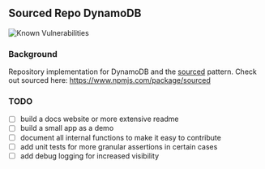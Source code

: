 ## Sourced Repo DynamoDB

![Known Vulnerabilities](https://snyk.io/test/github/wolfejw86/sourced-repo-dynamodb/badge.svg)

### Background

Repository implementation for DynamoDB and the [sourced](https://www.npmjs.com/package/sourced) pattern. Check out sourced here: https://www.npmjs.com/package/sourced

### TODO

- [ ] build a docs website or more extensive readme
- [ ] build a small app as a demo
- [ ] document all internal functions to make it easy to contribute
- [ ] add unit tests for more granular assertions in certain cases
- [ ] add debug logging for increased visibility
